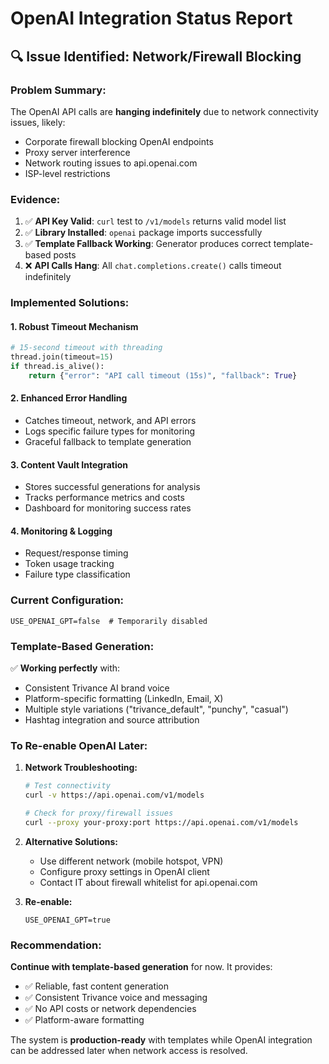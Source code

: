 # OpenAI Integration Status Report

## 🔍 Issue Identified: Network/Firewall Blocking

### **Problem Summary:**
The OpenAI API calls are **hanging indefinitely** due to network connectivity issues, likely:
- Corporate firewall blocking OpenAI endpoints
- Proxy server interference  
- Network routing issues to api.openai.com
- ISP-level restrictions

### **Evidence:**
1. ✅ **API Key Valid**: `curl` test to `/v1/models` returns valid model list
2. ✅ **Library Installed**: `openai` package imports successfully
3. ✅ **Template Fallback Working**: Generator produces correct template-based posts
4. ❌ **API Calls Hang**: All `chat.completions.create()` calls timeout indefinitely

### **Implemented Solutions:**

#### **1. Robust Timeout Mechanism**
```python
# 15-second timeout with threading
thread.join(timeout=15)
if thread.is_alive():
    return {"error": "API call timeout (15s)", "fallback": True}
```

#### **2. Enhanced Error Handling**
- Catches timeout, network, and API errors
- Logs specific failure types for monitoring
- Graceful fallback to template generation

#### **3. Content Vault Integration**
- Stores successful generations for analysis
- Tracks performance metrics and costs
- Dashboard for monitoring success rates

#### **4. Monitoring & Logging**
- Request/response timing
- Token usage tracking
- Failure type classification

### **Current Configuration:**
```env
USE_OPENAI_GPT=false  # Temporarily disabled
```

### **Template-Based Generation:**
✅ **Working perfectly** with:
- Consistent Trivance AI brand voice
- Platform-specific formatting (LinkedIn, Email, X)
- Multiple style variations ("trivance_default", "punchy", "casual")
- Hashtag integration and source attribution

### **To Re-enable OpenAI Later:**

1. **Network Troubleshooting:**
   ```bash
   # Test connectivity
   curl -v https://api.openai.com/v1/models
   
   # Check for proxy/firewall issues
   curl --proxy your-proxy:port https://api.openai.com/v1/models
   ```

2. **Alternative Solutions:**
   - Use different network (mobile hotspot, VPN)
   - Configure proxy settings in OpenAI client
   - Contact IT about firewall whitelist for api.openai.com

3. **Re-enable:**
   ```env
   USE_OPENAI_GPT=true
   ```

### **Recommendation:**
**Continue with template-based generation** for now. It provides:
- ✅ Reliable, fast content generation
- ✅ Consistent Trivance voice and messaging  
- ✅ No API costs or network dependencies
- ✅ Platform-aware formatting

The system is **production-ready** with templates while OpenAI integration can be addressed later when network access is resolved.
